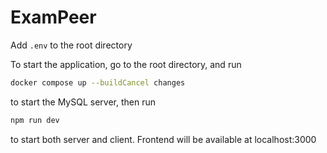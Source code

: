 # ExamPeer
Add `.env` to the root directory

To start the application, go to the root directory, and run

```bash
docker compose up --buildCancel changes
```

to start the MySQL server, then run

```bash
npm run dev
```

to start both server and client. Frontend will be available at localhost:3000
